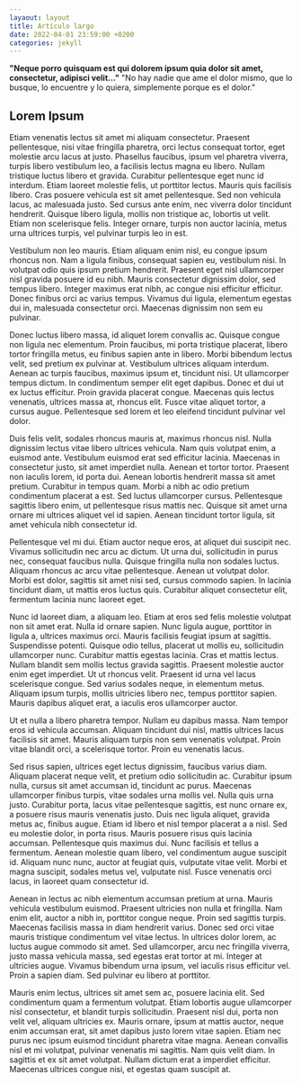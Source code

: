 ```yaml
---
layaout: layout
title: Artículo largo
date: 2022-04-01 23:59:00 +0200
categories: jekyll
---
```


**"Neque porro quisquam est qui dolorem ipsum quia dolor sit amet, consectetur, adipisci velit..."**
"No hay nadie que ame el dolor mismo, que lo busque, lo encuentre y lo quiera, simplemente porque es el dolor."

## Lorem Ipsum
Etiam venenatis lectus sit amet mi aliquam consectetur. Praesent pellentesque, nisi vitae fringilla pharetra, orci lectus consequat tortor, eget molestie arcu lacus at justo. Phasellus faucibus, ipsum vel pharetra viverra, turpis libero vestibulum leo, a facilisis lectus magna eu libero. Nullam tristique luctus libero et gravida. Curabitur pellentesque eget nunc id interdum. Etiam laoreet molestie felis, ut porttitor lectus. Mauris quis facilisis libero. Cras posuere vehicula est sit amet pellentesque. Sed non vehicula lacus, ac malesuada justo. Sed cursus ante enim, nec viverra dolor tincidunt hendrerit. Quisque libero ligula, mollis non tristique ac, lobortis ut velit. Etiam non scelerisque felis. Integer ornare, turpis non auctor lacinia, metus urna ultrices turpis, vel pulvinar turpis leo in est.

Vestibulum non leo mauris. Etiam aliquam enim nisl, eu congue ipsum rhoncus non. Nam a ligula finibus, consequat sapien eu, vestibulum nisi. In volutpat odio quis ipsum pretium hendrerit. Praesent eget nisl ullamcorper nisl gravida posuere id eu nibh. Mauris consectetur dignissim dolor, sed tempus libero. Integer maximus erat nibh, ac congue nisi efficitur efficitur. Donec finibus orci ac varius tempus. Vivamus dui ligula, elementum egestas dui in, malesuada consectetur orci. Maecenas dignissim non sem eu pulvinar.

Donec luctus libero massa, id aliquet lorem convallis ac. Quisque congue non ligula nec elementum. Proin faucibus, mi porta tristique placerat, libero tortor fringilla metus, eu finibus sapien ante in libero. Morbi bibendum lectus velit, sed pretium ex pulvinar at. Vestibulum ultrices aliquam interdum. Aenean ac turpis faucibus, maximus ipsum et, tincidunt nisi. Ut ullamcorper tempus dictum. In condimentum semper elit eget dapibus. Donec et dui ut ex luctus efficitur. Proin gravida placerat congue. Maecenas quis lectus venenatis, ultrices massa at, rhoncus elit. Fusce vitae aliquet tortor, a cursus augue. Pellentesque sed lorem et leo eleifend tincidunt pulvinar vel dolor.

Duis felis velit, sodales rhoncus mauris at, maximus rhoncus nisl. Nulla dignissim lectus vitae libero ultrices vehicula. Nam quis volutpat enim, a euismod ante. Vestibulum euismod erat sed efficitur lacinia. Maecenas in consectetur justo, sit amet imperdiet nulla. Aenean et tortor tortor. Praesent non iaculis lorem, id porta dui. Aenean lobortis hendrerit massa sit amet pretium. Curabitur in tempus quam. Morbi a nibh ac odio pretium condimentum placerat a est. Sed luctus ullamcorper cursus. Pellentesque sagittis libero enim, ut pellentesque risus mattis nec. Quisque sit amet urna ornare mi ultrices aliquet vel id sapien. Aenean tincidunt tortor ligula, sit amet vehicula nibh consectetur id.

Pellentesque vel mi dui. Etiam auctor neque eros, at aliquet dui suscipit nec. Vivamus sollicitudin nec arcu ac dictum. Ut urna dui, sollicitudin in purus nec, consequat faucibus nulla. Quisque fringilla nulla non sodales luctus. Aliquam rhoncus ac arcu vitae pellentesque. Aenean ut volutpat dolor. Morbi est dolor, sagittis sit amet nisi sed, cursus commodo sapien. In lacinia tincidunt diam, ut mattis eros luctus quis. Curabitur aliquet consectetur elit, fermentum lacinia nunc laoreet eget.

Nunc id laoreet diam, a aliquam leo. Etiam at eros sed felis molestie volutpat non sit amet erat. Nulla id ornare sapien. Nunc ligula augue, porttitor in ligula a, ultrices maximus orci. Mauris facilisis feugiat ipsum at sagittis. Suspendisse potenti. Quisque odio tellus, placerat ut mollis eu, sollicitudin ullamcorper nunc. Curabitur mattis egestas lacinia. Cras et mattis lectus. Nullam blandit sem mollis lectus gravida sagittis. Praesent molestie auctor enim eget imperdiet. Ut ut rhoncus velit. Praesent id urna vel lacus scelerisque congue. Sed varius sodales neque, in elementum metus. Aliquam ipsum turpis, mollis ultricies libero nec, tempus porttitor sapien. Mauris dapibus aliquet erat, a iaculis eros ullamcorper auctor.

Ut et nulla a libero pharetra tempor. Nullam eu dapibus massa. Nam tempor eros id vehicula accumsan. Aliquam tincidunt dui nisl, mattis ultrices lacus facilisis sit amet. Mauris aliquam turpis non sem venenatis volutpat. Proin vitae blandit orci, a scelerisque tortor. Proin eu venenatis lacus.

Sed risus sapien, ultrices eget lectus dignissim, faucibus varius diam. Aliquam placerat neque velit, et pretium odio sollicitudin ac. Curabitur ipsum nulla, cursus sit amet accumsan id, tincidunt ac purus. Maecenas ullamcorper finibus turpis, vitae sodales urna mollis vel. Nulla quis urna justo. Curabitur porta, lacus vitae pellentesque sagittis, est nunc ornare ex, a posuere risus mauris venenatis justo. Duis nec ligula aliquet, gravida metus ac, finibus augue. Etiam id libero et nisl tempor placerat a a nisl. Sed eu molestie dolor, in porta risus. Mauris posuere risus quis lacinia accumsan. Pellentesque quis maximus dui. Nunc facilisis et tellus a fermentum. Aenean molestie quam libero, vel condimentum augue suscipit id. Aliquam nunc nunc, auctor at feugiat quis, vulputate vitae velit. Morbi et magna suscipit, sodales metus vel, vulputate nisl. Fusce venenatis orci lacus, in laoreet quam consectetur id.

Aenean in lectus ac nibh elementum accumsan pretium at urna. Mauris vehicula vestibulum euismod. Praesent ultricies non nulla et fringilla. Nam enim elit, auctor a nibh in, porttitor congue neque. Proin sed sagittis turpis. Maecenas facilisis massa in diam hendrerit varius. Donec sed orci vitae mauris tristique condimentum vel vitae lectus. In ultrices dolor lorem, ac luctus augue commodo sit amet. Sed ullamcorper, arcu nec fringilla viverra, justo massa vehicula massa, sed egestas erat tortor at mi. Integer at ultricies augue. Vivamus bibendum urna ipsum, vel iaculis risus efficitur vel. Proin a sapien diam. Sed pulvinar eu libero at porttitor.

Mauris enim lectus, ultrices sit amet sem ac, posuere lacinia elit. Sed condimentum quam a fermentum volutpat. Etiam lobortis augue ullamcorper nisl consectetur, et blandit turpis sollicitudin. Praesent nisl dui, porta non velit vel, aliquam ultricies ex. Mauris ornare, ipsum at mattis auctor, neque enim accumsan erat, sit amet dapibus justo lorem vitae sapien. Etiam nec purus nec ipsum euismod tincidunt pharetra vitae magna. Aenean convallis nisl et mi volutpat, pulvinar venenatis mi sagittis. Nam quis velit diam. In sagittis et ex sit amet volutpat. Nullam dictum erat a imperdiet efficitur. Maecenas ultrices congue nisi, et egestas quam suscipit at. 